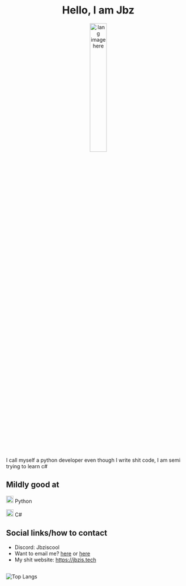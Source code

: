 <h1 align="center">Hello, I am Jbz</h1>

<p align="center"><img width="30%" src="https://github.com/alansmathew/alansmathew/raw/master/lang.gif" alt="lang image here" /></p>


<p>I call myself a python developer even though I write shit code, I am semi trying to learn c#</p>

## Mildly good at

<img width="20" src="https://external-content.duckduckgo.com/iu/?u=https%3A%2F%2Flogos-download.com%2Fwp-content%2Fuploads%2F2016%2F10%2FPython_logo_icon.png&f=1&nofb=1" /> Python

<img width="20" src="https://i.imgur.com/1WcR1qE.png" /> C#


## Social links/how to contact
- Discord: Jbziscool
- Want to email me? [here](mailto:cvqr08llb@mozmail.com) or [here](mailto:jbz@jbzis.tech)
- My shit website: https://jbzis.tech

## 

![Top Langs](https://github-readme-stats.vercel.app/api/top-langs/?username=Jbziscool&theme=github_dark&layout=compact&border_color=4C8EDA&card_width=445&border_radius=12)
